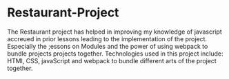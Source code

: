 # Restaurant-Project
The Restaurant project has helped in improving my knowledge of javascript accreued in prior lessons leading to the implementation of the project. 
Especially the ;essons on Modules and the power of using webpack to bundle projects projects together. 
Technologies used in this project include: HTMl, CSS, javaScript and webpack to bundle different arts of the project together.
